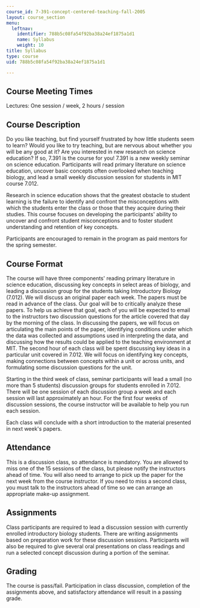 ```yaml
---
course_id: 7-391-concept-centered-teaching-fall-2005
layout: course_section
menu:
  leftnav:
    identifier: 788b5c08fa54f92ba38a24ef1875a1d1
    name: Syllabus
    weight: 10
title: Syllabus
type: course
uid: 788b5c08fa54f92ba38a24ef1875a1d1

---
```


Course Meeting Times
--------------------

Lectures: One session / week, 2 hours / session

Course Description
------------------

Do you like teaching, but find yourself frustrated by how little students seem to learn? Would you like to try teaching, but are nervous about whether you will be any good at it? Are you interested in new research on science education? If so, 7.391 is the course for you! 7.391 is a new weekly seminar on science education. Participants will read primary literature on science education, uncover basic concepts often overlooked when teaching biology, and lead a small weekly discussion session for students in MIT course 7.012.

Research in science education shows that the greatest obstacle to student learning is the failure to identify and confront the misconceptions with which the students enter the class or those that they acquire during their studies. This course focuses on developing the participants' ability to uncover and confront student misconceptions and to foster student understanding and retention of key concepts.

Participants are encouraged to remain in the program as paid mentors for the spring semester.

Course Format
-------------

The course will have three components' reading primary literature in science education, discussing key concepts in select areas of biology, and leading a discussion group for the students taking Introductory Biology (7.012). We will discuss an original paper each week. The papers must be read in advance of the class. Our goal will be to critically analyze these papers. To help us achieve that goal, each of you will be expected to email to the instructors two discussion questions for the article covered that day by the morning of the class. In discussing the papers, we will focus on articulating the main points of the paper, identifying conditions under which the data was collected and assumptions used in interpreting the data, and discussing how the results could be applied to the teaching environment at MIT. The second hour of each class will be spent discussing key ideas in a particular unit covered in 7.012. We will focus on identifying key concepts, making connections between concepts within a unit or across units, and formulating some discussion questions for the unit.

Starting in the third week of class, seminar participants will lead a small (no more than 5 students) discussion groups for students enrolled in 7.012. There will be one session of each discussion group a week and each session will last approximately an hour. For the first four weeks of discussion sessions, the course instructor will be available to help you run each session.

Each class will conclude with a short introduction to the material presented in next week's papers.

Attendance
----------

This is a discussion class, so attendance is mandatory. You are allowed to miss one of the 15 sessions of the class, but please notify the instructors ahead of time. You will also need to arrange to pick up the paper for the next week from the course instructor. If you need to miss a second class, you must talk to the instructors ahead of time so we can arrange an appropriate make-up assignment.

Assignments
-----------

Class participants are required to lead a discussion session with currently enrolled introductory biology students. There are writing assignments based on preparation work for these discussion sessions. Participants will also be required to give several oral presentations on class readings and run a selected concept discussion during a portion of the seminar.

Grading
-------

The course is pass/fail. Participation in class discussion, completion of the assignments above, and satisfactory attendance will result in a passing grade.